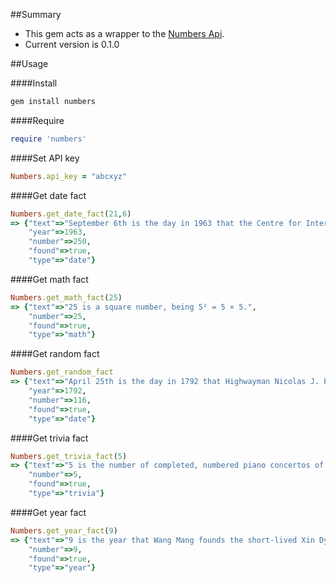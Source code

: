 
##Summary

* This gem acts as a wrapper to the [Numbers Api](https://www.mashape.com/divad12/numbers-1).
* Current version is 0.1.0

##Usage

####Install

```ruby
gem install numbers
```

####Require

```ruby
require 'numbers'
```

####Set API key

```ruby
Numbers.api_key = "abcxyz"
```

####Get date fact


```ruby
Numbers.get_date_fact(21,6)
=> {"text"=>"September 6th is the day in 1963 that the Centre for International Industrial Property Studies (CEIPI) is founded.", 
	"year"=>1963, 
	"number"=>250, 
	"found"=>true, 
	"type"=>"date"}

```

####Get math fact


```ruby
Numbers.get_math_fact(25)
=> {"text"=>"25 is a square number, being 5² = 5 × 5.", 
	"number"=>25, 
	"found"=>true, 
	"type"=>"math"}
```

####Get random fact


```ruby
Numbers.get_random_fact
=> {"text"=>"April 25th is the day in 1792 that Highwayman Nicolas J. Pelletier becomes the first person executed by guillotine.", 
	"year"=>1792, 
	"number"=>116, 
	"found"=>true, 
	"type"=>"date"}
```

####Get trivia fact


```ruby
Numbers.get_trivia_fact(5)
=> {"text"=>"5 is the number of completed, numbered piano concertos of Ludwig van Beethoven, Sergei Prokofiev, and Camille Saint-Saëns.", 
	"number"=>5, 
	"found"=>true, 
	"type"=>"trivia"}
```

####Get year fact


```ruby
Numbers.get_year_fact(9)
=> {"text"=>"9 is the year that Wang Mang founds the short-lived Xin Dynasty in China (until 25).", 
	"number"=>9, 
	"found"=>true, 
	"type"=>"year"}
```




